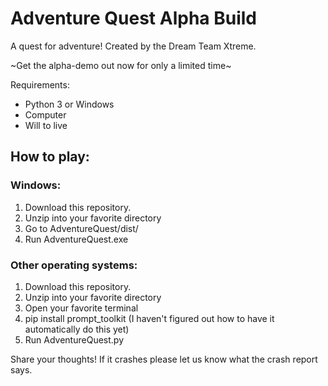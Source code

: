 # Adventure Quest Alpha Build
A quest for adventure! Created by the Dream Team Xtreme.

\~Get the alpha-demo out now for only a limited time~


Requirements: 
*  Python 3 or Windows
*  Computer
*  Will to live

## How to play:

### Windows:
1. Download this repository.
2. Unzip into your favorite directory
3. Go to AdventureQuest/dist/
4. Run AdventureQuest.exe

### Other operating systems:
1.  Download this repository.
2. Unzip into your favorite directory
2.  Open your favorite terminal
4.  pip install prompt_toolkit (I haven't figured out how to have it automatically do this yet)
5.  Run AdventureQuest.py

Share your thoughts! If it crashes please let us know what the crash report says.

